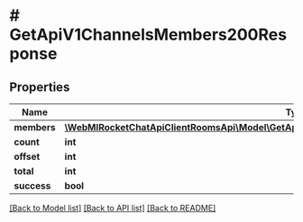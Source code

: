 # # GetApiV1ChannelsMembers200Response

## Properties

Name | Type | Description | Notes
------------ | ------------- | ------------- | -------------
**members** | [**\WebMIRocketChatApiClientRoomsApi\Model\GetApiV1ChannelsMembers200ResponseMembersInner[]**](GetApiV1ChannelsMembers200ResponseMembersInner.md) |  | [optional]
**count** | **int** |  | [optional]
**offset** | **int** |  | [optional]
**total** | **int** |  | [optional]
**success** | **bool** |  | [optional]

[[Back to Model list]](../../README.md#models) [[Back to API list]](../../README.md#endpoints) [[Back to README]](../../README.md)
